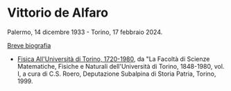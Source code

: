 # Vittorio de Alfaro

Palermo, 14 dicembre 1933 - Torino, 17 febbraio 2024. 

[Breve biografia](vda-bio.md)

* [Fisica All'Università di Torino, 1720-1980](papers/vda/99cst80.pdf), da "La Facoltà di Scienze Matematiche, Fisiche e Naturali dell'Università di Torino, 1848-1980, vol. I, a cura di C.S. Roero, Deputazione Subalpina di Storia Patria, Torino, 1999.
